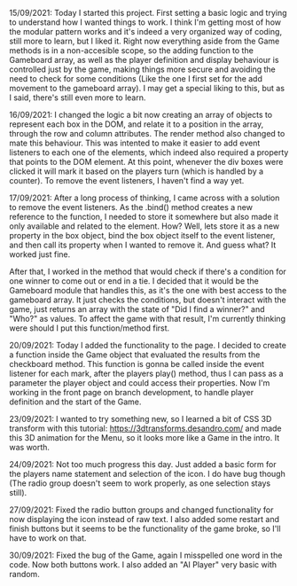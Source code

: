 15/09/2021: Today I started this project. First setting a basic logic and trying to understand how I wanted things to work. I think I'm getting most of how the modular pattern works and it's indeed a very organized way of coding, still more to learn, but I liked it. Right now everything aside from the Game methods is in a non-accesible scope, so the adding function to the Gameboard array, as well as the player definition and display behaviour is controlled just by the game, making things more secure and avoiding the need to check for some conditions (Like the one I first set for the add movement to the gameboard array). I may get a special liking to this, but as I said, there's still even more to learn.

16/09/2021: I changed the logic a bit now creating an array of objects to represent each box in the DOM, and relate it to a position in the array, through the row and column attributes. The render method also changed to mate this behaviour. This was intented to make it easier to add event listeners to each one of the elements, which indeed also required a property that points to the DOM element. At this point, whenever the div boxes were clicked it will mark it based on the players turn (which is handled by a counter). To remove the event listeners, I haven't find a way yet.

17/09/2021: After a long process of thinking, I came across with a solution to remove the event listeners. As the .bind() method creates a new reference to the function, I needed to store it somewhere but also made it only available and related to the element. How? Well, lets store it as a new property in the box object, bind the box object itself to the event listener, and then call its property when I wanted to remove it. And guess what? It worked just fine.

After that, I worked in the method that would check if there's a condition for one winner to come out or end in a tie. I decided that it would be the Gameboard module that handles this, as it's the one with best access to the gameboard array. It just checks the conditions, but doesn't interact with the game, just returns an array with the state of "Did I find a winner?" and "Who?" as values. To affect the game with that result, I'm currently thinking were should I put this function/method first.

20/09/2021: Today I added the functionality to the page. I decided to create a function inside the Game object that evaluated the results from the checkboard method. This function is gonna be called inside the event listener for each mark, after the players play() method, thus I can pass as a parameter the player object and could access their properties. Now I'm working in the front page on branch development, to handle player definition and the start of the Game.  

23/09/2021: I wanted to try something new, so I learned a bit of CSS 3D transform with this tutorial: https://3dtransforms.desandro.com/ and made this 3D animation for the Menu, so it looks more like a Game in the intro. It was worth.

24/09/2021: Not too much progress this day. Just added a basic form for the players name statement and selection of the icon. I do have bug though (The radio group doesn't seem to work properly, as one selection stays still).

27/09/2021: Fixed the radio button groups and changed functionality for now displaying the icon instead of raw text. I also added some restart and finish buttons but it seems to be the functionality of the game broke, so I'll have to work on that.

30/09/2021: Fixed the bug of the Game, again I misspelled one word in the code. Now both buttons work. I also added an "AI Player" very basic with random.